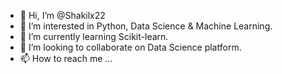 - 👋 Hi, I’m @Shakilx22
- 👀 I’m interested in Python, Data Science & Machine Learning.
- 🌱 I’m currently learning Scikit-learn.
- 💞️ I’m looking to collaborate on Data Science platform.
- 📫 How to reach me ...

<!---
Shakilx22/Shakilx22 is a ✨ special ✨ repository because its `README.md` (this file) appears on your GitHub profile.
You can click the Preview link to take a look at your changes.
--->
